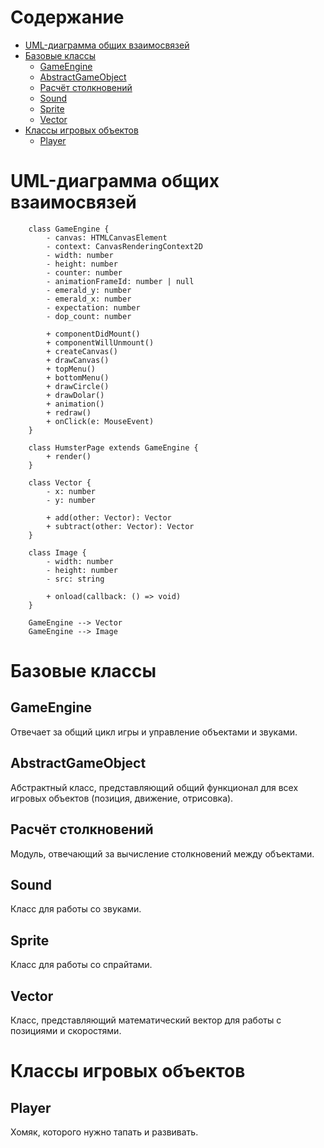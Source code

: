 # Содержание

- [UML-диаграмма общих взаимосвязей](#uml-диаграмма-общих-взаимосвязей)
- [Базовые классы](#базовые-классы)
  - [GameEngine](#gameengine)
  - [AbstractGameObject](#abstractgameobject)
  - [Расчёт столкновений](#расчёт-столкновений)
  - [Sound](#sound)
  - [Sprite](#sprite)
  - [Vector](#vector)
- [Классы игровых объектов](#классы-игровых-объектов)
  - [Player](#player)

# UML-диаграмма общих взаимосвязей

```classDiagram
    class GameEngine {
        - canvas: HTMLCanvasElement
        - context: CanvasRenderingContext2D
        - width: number
        - height: number
        - counter: number
        - animationFrameId: number | null
        - emerald_y: number
        - emerald_x: number
        - expectation: number
        - dop_count: number
        
        + componentDidMount()
        + componentWillUnmount()
        + createCanvas()
        + drawCanvas()
        + topMenu()
        + bottomMenu()
        + drawCircle()
        + drawDolar()
        + animation()
        + redraw()
        + onClick(e: MouseEvent)
    }

    class HumsterPage extends GameEngine {
        + render()
    }

    class Vector {
        - x: number
        - y: number
        
        + add(other: Vector): Vector
        + subtract(other: Vector): Vector
    }

    class Image {
        - width: number
        - height: number
        - src: string
        
        + onload(callback: () => void)
    }

    GameEngine --> Vector
    GameEngine --> Image
```

# Базовые классы

## GameEngine

Отвечает за общий цикл игры и управление объектами и звуками.

## AbstractGameObject

Абстрактный класс, представляющий общий функционал для всех игровых объектов (позиция, движение, отрисовка).

## Расчёт столкновений

Модуль, отвечающий за вычисление столкновений между объектами.

## Sound

Класс для работы со звуками.

## Sprite

Класс для работы со спрайтами.

## Vector

Класс, представляющий математический вектор для работы с позициями и скоростями.

# Классы игровых объектов

## Player
Хомяк, которого нужно тапать и развивать.
